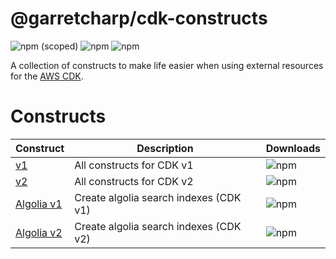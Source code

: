 # @garretcharp/cdk-constructs

![npm (scoped)](https://img.shields.io/npm/v/@garretcharp/cdk-constructs-algolia?color=green&style=for-the-badge) ![npm](https://img.shields.io/npm/dm/@garretcharp/cdk-constructs?color=blue&label=v1%20Downloads&logo=Amazon%20AWS&style=for-the-badge) ![npm](https://img.shields.io/npm/dm/@garretcharp/cdk-constructs-v2?color=blue&label=v2%20Downloads&logo=Amazon%20AWS&style=for-the-badge)

A collection of constructs to make life easier when using external resources for the [AWS CDK](https://github.com/awslabs/aws-cdk).

# Constructs

| Construct | Description | Downloads |
| --------- | ----------- | --------- |
| [v1](/packages/cdk-constructs) | All constructs for CDK v1 | ![npm](https://img.shields.io/npm/dm/@garretcharp/cdk-constructs?color=blue&logo=Amazon%20AWS&style=for-the-badge) |
| [v2](/packages/cdk-constructs-v2) | All constructs for CDK v2 | ![npm](https://img.shields.io/npm/dm/@garretcharp/cdk-constructs-v2?color=blue&logo=Amazon%20AWS&style=for-the-badge) |
| [Algolia v1](/packages/algolia) | Create algolia search indexes (CDK v1) | ![npm](https://img.shields.io/npm/dm/@garretcharp/cdk-constructs-algolia?color=blue&logo=Algolia&style=for-the-badge) |
| [Algolia v2](/packages/algolia-v2) | Create algolia search indexes (CDK v2) | ![npm](https://img.shields.io/npm/dm/@garretcharp/cdk-constructs-algolia-v2?color=blue&logo=Algolia&style=for-the-badge) |
